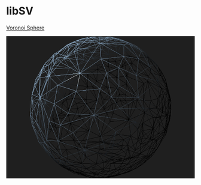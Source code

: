 # libSV

[Voronoi  Sphere](https://joaqim.xyz/VoronoiSphere/)


![Voronoi Sphere](VoronoiSphere.png?raw=true "Voronoi Sphere")
